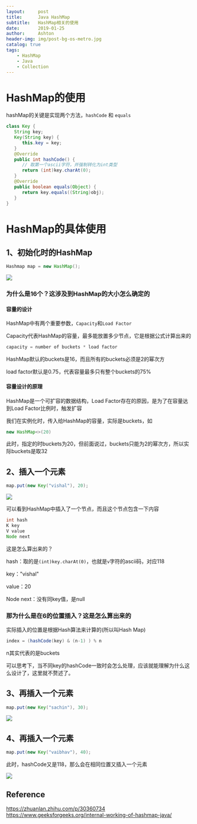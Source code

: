 ```yaml
---
layout:     post
title:      Java HashMap
subtitle:   HashMap相关的使用
date:       2019-01-25
author:     Ashton
header-img: img/post-bg-os-metro.jpg
catalog: true
tags:
    - HashMap
    - Java
    - Collection
---
```


# HashMap的使用

hashMap的关键是实现两个方法，`hashCode` 和 `equals`

```java
class Key {
   String key;
   Key(String key) {
      this.key = key;
   }
   @Override
   public int hashCode() {
      // 取第一个ascii字符，并强制转化为int类型
      return (int)key.charAt(0);
   }
   @Override
   public boolean equals(Object) {
      return key.equals((String)obj);
   }
}

```

# HashMap的具体使用

## 1、初始化时的HashMap

```java
Hashmap map = new HashMap();
```

![](https://ashtongao.github.io/img/2019-01-25-HashMap实现/2019-01-25-HashMap实现-20190125093044.png)

### 为什么是16个？这涉及到HashMap的大小怎么确定的

#### 容量的设计

HashMap中有两个重要参数，`Capacity`和`Load Factor`

Capacity代表HashMap的容量，最多能放置多少节点，它是根据公式计算出来的

```java
capacity = number of buckets * load factor
```

HashMap默认的buckets是16，而且所有的buckets必须是2的幂次方

load factor默认是0.75，代表容量最多只有整个buckets的75%

#### 容量设计的原理

HashMap是一个可扩容的数据结构，Load Factor存在的原因，是为了在容量达到Load Factor比例时，触发扩容

我们在实例化时，传入给HashMap的容量，实际是buckets，如

```java
new HashMap<>(20)
```

此时，指定的时buckets为20，但前面说过，buckets只能为2的幂次方，所以实际buckets是取32



## 2、插入一个元素

```java
map.put(new Key("vishal"), 20);
```

![](https://ashtongao.github.io/img/2019-01-25-HashMap实现/2019-01-25-HashMap实现-20190125093058.png)

可以看到HashMap中插入了一个节点，而且这个节点包含一下内容

```java
int hash
K key
V value
Node next
```


这是怎么算出来的？

hash：取的是`(int)key.charAt(0)`，也就是`v`字符的ascii码，对应118

key："vishal"

value：20

Node next：没有同key值，是null

### 那为什么是在6的位置插入？这是怎么算出来的

实际插入的位置是根据Hash算法来计算的(所以叫Hash Map)

```java
index = (hashCode(key) & (n-1) ) % n
```

n其实代表的是buckets

可以思考下，当不同key的hashCode一致时会怎么处理，应该就能理解为什么这么设计了，这里就不赘述了。


## 3、再插入一个元素

```java
map.put(new Key("sachin"), 30);
```

![](https://ashtongao.github.io/img/2019-01-25-HashMap实现/2019-01-25-HashMap实现-20190125101046.png)

## 4、再插入一个元素

```java
map.put(new Key("vaibhav"), 40);
```

此时，hashCode又是118，那么会在相同位置又插入一个元素

![](https://ashtongao.github.io/img/2019-01-25-HashMap实现/2019-01-25-HashMap实现-20190125101129.png)


## Reference
https://zhuanlan.zhihu.com/p/30360734
https://www.geeksforgeeks.org/internal-working-of-hashmap-java/
